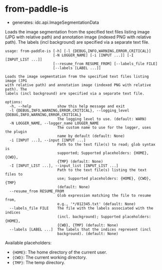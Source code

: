 # from-paddle-is

* generates: idc.api.ImageSegmentationData

Loads the image segmentation from the specified text files listing image (JPG with relative path) and annotation image (indexed PNG with relative path). The labels (incl background) are specified via a separate text file.

```
usage: from-paddle-is [-h] [-l {DEBUG,INFO,WARNING,ERROR,CRITICAL}]
                      [-N LOGGER_NAME] [-i [INPUT ...]] [-I [INPUT_LIST ...]]
                      [--resume_from RESUME_FROM] [--labels_file FILE]
                      [--labels [LABEL ...]]

Loads the image segmentation from the specified text files listing image (JPG
with relative path) and annotation image (indexed PNG with relative path). The
labels (incl background) are specified via a separate text file.

options:
  -h, --help            show this help message and exit
  -l {DEBUG,INFO,WARNING,ERROR,CRITICAL}, --logging_level {DEBUG,INFO,WARNING,ERROR,CRITICAL}
                        The logging level to use. (default: WARN)
  -N LOGGER_NAME, --logger_name LOGGER_NAME
                        The custom name to use for the logger, uses the plugin
                        name by default (default: None)
  -i [INPUT ...], --input [INPUT ...]
                        Path to the text file(s) to read; glob syntax is
                        supported; Supported placeholders: {HOME}, {CWD},
                        {TMP} (default: None)
  -I [INPUT_LIST ...], --input_list [INPUT_LIST ...]
                        Path to the text file(s) listing the text files to
                        use; Supported placeholders: {HOME}, {CWD}, {TMP}
                        (default: None)
  --resume_from RESUME_FROM
                        Glob expression matching the file to resume from,
                        e.g., '*/012345.txt' (default: None)
  --labels_file FILE    The file with the labels associated with the indices
                        (incl. background); Supported placeholders: {HOME},
                        {CWD}, {TMP} (default: None)
  --labels [LABEL ...]  The labels that the indices represent (incl
                        background). (default: None)
```

Available placeholders:

* `{HOME}`: The home directory of the current user.
* `{CWD}`: The current working directory.
* `{TMP}`: The temp directory.
